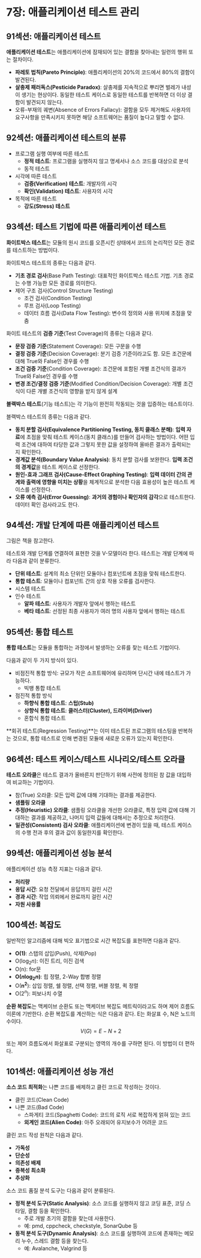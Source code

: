 # 7장: 애플리케이션 테스트 관리

## 91섹션: 애플리케이션 테스트

**애플리케이션 테스트**는 애플리케이션에 잠재되어 있는 결함을 찾아내는 일련의 행위 또는 절차이다.

- **파레토 법칙(Pareto Principle)**: 애플리케이션의 20%의 코드에서 80%의 결함이 발견된다.
- **살충제 패러독스(Pesticide Paradox)**: 살충제를 지속적으로 뿌리면 벌레가 내성이 생기는 현상이다. 동일한 테스트 케이스로 동일한 테스트를 반복하면 더 이상 결함이 발견되지 않는다.
- 오류-부재의 궤변(Absence of Errors Fallacy): 결함을 모두 제거해도 사용자의 요구사항을 만족시키지 못하면 해당 소프트웨어는 품질이 높다고 말할 수 없다.

## 92섹션: 애플리케이션 테스트의 분류

- 프로그램 실행 여부에 따른 테스트
  - **정적 테스트**: 프로그램을 실행하지 않고 명세서나 소스 코드를 대상으로 분석
  - 동적 테스트
- 시각에 따른 테스트
  - **검증(Verification) 테스트**: 개발자의 시각
  - **확인(Validation) 테스트**: 사용자의 시각
- 목적에 따른 테스트
  - **강도(Stress) 테스트**

## 93섹션: 테스트 기법에 따른 애플리케이션 테스트

**화이트박스 테스트**는 모듈의 원시 코드를 오픈시킨 상태에서 코드의 논리적인 모든 경로를 테스트하는 방법이다.

화이트박스 테스트의 종류는 다음과 같다.

- **기초 경로 검사**(Base Path Testing): 대표적인 화이트박스 테스트 기법. 기초 경로는 수행 가능한 모든 경로를 의미한다.
- 제어 구조 검사(Control Structure Testing)
  - 조건 검사(Condition Testing)
  - 루프 검사(Loop Testing)
  - 데이터 흐름 검사(Data Flow Testing): 변수의 정의와 사용 위치에 초점을 맞춤

화이트 테스트의 **검증 기준**(Test Coverage)의 종류는 다음과 같다.

- **문장 검증 기준**(Statement Coverage): 모든 구문을 수행
- **결정 검증 기준**(Decision Coverage): 분기 검증 기준이라고도 함. 모든 조건문에 대해 True와 False인 경우를 수행
- **조건 검증 기준**(Condition Coverage): 조건문에 포함된 개별 조건식의 결과가 True와 False인 경우를 수행
- **변경 조건/결정 검증 기준**(Modified Condition/Decision Coverage): 개별 조건식이 다른 개별 조건식의 영향을 받지 않게 설계

**블랙박스 테스트**(기능 테스트)는 각 기능이 완전히 작동되는 것을 입증하는 테스트이다.

블랙박스 테스트의 종류는 다음과 같다.

- **동치 분할 검사(Equivalence Partitioning Testing, 동치 클래스 분해)**: **입력 자료**에 초점을 맞춰 테스트 케이스(동치 클래스)를 만들어 검사하는 방법이다. 어떤 입력 조건에 대하여 타당한 값과 그렇지 못한 값을 설정하여 올바른 결과가 출력되는지 확인한다.
- **경계값 분석(Boundary Value Analysis)**: 동치 분할 검사를 보완한다. **입력 조건의 경계값**을 테스트 케이스로 선정한다.
- **원인-효과 그래프 검사(Cause-Effect Graphing Testing)**: **입력 데이터 간의 관계와 출력에 영향을 미치는 상황**을 체계적으로 분석한 다음 효용성이 높은 테스트 케이스를 선정한다.
- **오류 예측 검사(Error Guessing)**: **과거의 경험이나 확인자의 감각**으로 테스트한다. 데이터 확인 검사라고도 한다.

## 94섹션: 개발 단계에 따른 애플리케이션 테스트

그림은 책을 참고한다.

테스트와 개발 단계를 연결하여 표현한 것을 V-모델이라 한다. 테스트는 개발 단계에 따라 다음과 같이 분류한다.

- **단위 테스트**: 설계의 최소 단위인 모듈이나 컴포넌트에 초점을 맞춰 테스트한다.
- **통합 테스트**: 모듈이나 컴포넌트 간의 상호 작용 오류를 검사한다.
- 시스템 테스트
- 인수 테스트
  - **알파 테스트**: 사용자가 개발자 앞에서 행하는 테스트
  - **베타 테스트**: 선정된 최종 사용자가 여러 명의 사용자 앞에서 행하는 테스트

## 95섹션: 통합 테스트

**통합 테스트**는 모듈을 통합하는 과정에서 발생하는 오류를 찾는 테스트 기법이다.

다음과 같이 두 가지 방식이 있다.

- 비점진적 통합 방식: 규모가 작은 소프트웨어에 유리하며 단시간 내에 테스트가 가능하다.
  - 빅뱅 통합 테스트
- 점진적 통합 방식
  - **하향식 통합 테스트**: **스텁(Stub)**
  - **상향식 통합 테스트**: **클러스터(Cluster), 드라이버(Driver)**
  - 혼합식 통합 테스트

**회귀 테스트(Regression Testing)**는 이미 테스트된 프로그램의 테스팅을 반복하는 것으로, 통합 테스트로 인해 변경된 모듈에 새로운 오류가 있는지 확인한다.

## 96섹션: 테스트 케이스/테스트 시나리오/테스트 오라클

**테스트 오라클**은 테스트 결과가 올바른지 판단하기 위해 사전에 정의된 참 값을 대입하여 비교하는 기법이다.

- 참(True) 오라클: 모든 입력 값에 대해 기대하는 결과를 제공한다.
- **샘플링 오라클**
- **추정(Heuristic) 오라클**: 샘플링 오라클을 개선한 오라클로, 특정 입력 값에 대해 기대하는 결과를 제공하고, 나머지 입력 값들에 대해서는 추정으로 처리한다.
- **일관성(Consistent) 검사 오라클**: 애플리케이션에 변경이 있을 때, 테스트 케이스의 수행 전과 후의 결과 값이 동일한지를 확인한다.

## 99섹션: 애플리케이션 성능 분석

애플리케이션 성능 측정 지표는 다음과 같다.

- **처리량**
- **응답 시간**: 요청 전달에서 응답까지 걸린 시간
- **경과 시간**: 작업 의뢰에서 완료까지 걸린 시간
- **자원 사용률**

## 100섹션: 복잡도

일반적인 알고리즘에 대해 빅오 표기법으로 시간 복잡도를 표현하면 다음과 같다.

- **O(1)**: 스탭의 삽입(Push), 삭제(Pop)
- O($\log_2n$): 이진 트리, 이진 검색
- O(n): for문
- **O($n\log_2n$)**: 힙 정렬, 2-Way 합병 정렬
- O($\boldsymbol{n^2}$): 삽입 정렬, 쉘 정렬, 선택 정렬, 버블 정렬, 퀵 정렬
- O($2^n$): 피보나치 수열

**순환 복잡도**는 맥케이브 순환도 또는 맥케이브 복잡도 메트릭이라고도 하며 제어 흐름도 이론에 기반한다. 순환 복잡도를 계산하는 식은 다음과 같다. E는 화살표 수, N은 노드의 수이다.
$$
V(G)=E-N+2
$$

또는 제어 흐름도에서 화살표로 구분되는 영역의 개수를 구하면 된다. 이 방법이 더 편하다.

## 101섹션: 애플리케이션 성능 개선

**소스 코드 최적화**는 나쁜 코드를 배제하고 클린 코드로 작성하는 것이다.

- 클린 코드(Clean Code)
- 나쁜 코드(Bad Code)
  - 스파게티 코드(Spaghetti Code): 코드의 로직 서로 복잡하게 얽혀 있는 코드
  - **외계인 코드(Alien Code)**: 아주 오래되어 유지보수가 어려운 코드

클린 코드 작성 원칙은 다음과 같다.

- **가독성**
- **단순성**
- **의존성 배제**
- **중복성 최소화**
- **추상화**

소스 코드 품질 분석 도구는 다음과 같이 분류된다.

- **정적 분석 도구(Static Analysis)**: 소스 코드를 실행하지 않고 코딩 표준, 코딩 스타일, 결함 등을 확인한다.
  - 주로 개발 초기의 결함을 찾는데 사용한다.
  - 예: pmd, cppcheck, checkstyle, SonarQube 등
- **동적 분석 도구(Dynamic Analysis)**: 소스 코드를 실행하여 코드에 존재하는 메모리 누수, 스레드 결함 등을 찾는다.
  - 예: Avalanche, Valgrind 등
